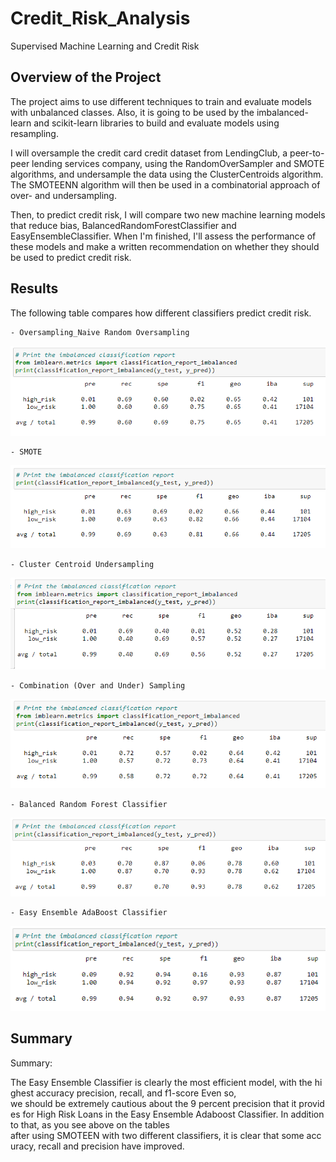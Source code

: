 # Credit_Risk_Analysis

Supervised Machine Learning and Credit Risk

## Overview of the Project

The project aims to use different techniques to train and evaluate models with unbalanced classes. Also, it is going to be used by the imbalanced-learn and scikit-learn libraries to build and evaluate models using resampling. 

I will oversample the credit card credit dataset from LendingClub, a peer-to-peer lending services company, using the RandomOverSampler and SMOTE algorithms, and undersample the data using the ClusterCentroids algorithm. The SMOTEENN algorithm will then be used in a combinatorial approach of over- and undersampling.

Then, to predict credit risk, I will compare two new machine learning models that reduce bias, BalancedRandomForestClassifier and EasyEnsembleClassifier. When I'm finished, I'll assess the performance of these models and make a written recommendation on whether they should be used to predict credit risk.

## Results

The following table compares how different classifiers predict credit risk.

    - Oversampling_Naive Random Oversampling 

<p align="center"><img src="https://github.com/zkirsan/Credit_Risk_Analysis/blob/main/Resources/Oversampling_Imbalanced_Classification_Report.PNG"></img></p>

    - SMOTE
<p align="center"><img src="https://github.com/zkirsan/Credit_Risk_Analysis/blob/main/Resources/SMOTE_Imbalanced_Classification_Report.PNG"></img></p>

    - Cluster Centroid Undersampling

<p align="center"><img src="https://github.com/zkirsan/Credit_Risk_Analysis/blob/main/Resources/Cluster_Centroid_UnSampl_Imbalanced_Classification_Report.PNG"></img></p>

    - Combination (Over and Under) Sampling

<p align="center"><img src="https://github.com/zkirsan/Credit_Risk_Analysis/blob/main/Resources/SMOTEEN_Imbalanced_Classification_Report.PNG"></img></p>

    - Balanced Random Forest Classifier

<p align="center"><img src="https://github.com/zkirsan/Credit_Risk_Analysis/blob/main/Resources/BalancedRandomForest_Imbalanced_Classification_Report.PNG"></img></p>

    - Easy Ensemble AdaBoost Classifier

<p align="center"><img src="https://github.com/zkirsan/Credit_Risk_Analysis/blob/main/Resources/EasyEnsemble_Adaboost_Imbalanced_Classification_Report.PNG"></img></p>

## Summary

Summary:

The Easy Ensemble Classifier is clearly the most efficient model, with the highest accuracy precision, recall, and f1-score Even so, we should be extremely cautious about the 9 percent precision that it provides for High Risk Loans in the Easy Ensemble Adaboost Classifier. In addition to that, as you see above on the tables after using SMOTEEN with two different classifiers, it is clear that some accuracy, recall and precision have improved. 
